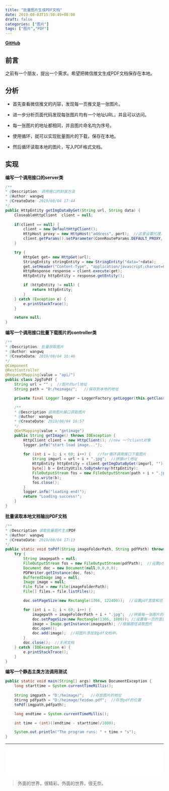 ```yaml
---
title: "批量图片生成PDF文档"
date: 2019-08-03T15:50:49+08:00
draft: false
categories: ["图片"]
tags: ["图片","PDF"]
---
```


**[GitHub](https://github.com/wangwq08/ImageToPdf)**

## 前言

之前有一个朋友，提出一个需求。希望把微信推文生成PDF文档保存在本地。

## 分析

* 首先查看微信推文的内容，发现每一页推文是一张图片。

* 进一步分析页面代码发现每张图片均有一个地址URL，并且可以访问。

* 每一张图片的地址都相同，并且图片命名均为序号。

* 使用循环，就可以实现批量图片的下载，保存在本地。

* 然后循环读取本地的图片，写入PDF格式文档。

## 实现

**编写一个调用接口的server类**

```java
/**
* @Description: 调用接口的封装方法
* @Author: wangwq
* @CreateDate: 2019/08/04 17:44
*/
public HttpEntity getImgDataByGet(String url, String data) {
    CloseableHttpClient  client = null;
    
    if(client == null) {
        client = new DefaultHttpClient();
        HttpHost proxy = new HttpHost("address", port);  //这里设置代理，如果是外网环境可以不用设置。
        client.getParams().setParameter(ConnRouteParams.DEFAULT_PROXY, proxy);
    }

    try {
        HttpGet get= new HttpGet(url);
        StringEntity stringEntity = new StringEntity("data="+data);
        get.setHeader("Content-Type", "application/javascript;charset=GBK");
        HttpResponse response = client.execute(get);
        HttpEntity httpEntity = response.getEntity();

        if (httpEntity != null) {
            return httpEntity;
        }
    } catch (Exception e) {
        e.printStackTrace();
    }

    return null;
}
```

**编写一个调用接口批量下载图片的controller类**

```java
/**
* @Description: 批量获取图片
* @Author: wangwq
* @CreateDate: 2019/08/04 16:46
*/
@Component
@RestController
@RequestMapping(value = "api/")
public class JpgToPdf {
    String url = "" ;  //图片的url地址
    String path = "D:/heimage/";   //保存到本地的地址

    private final Logger logger = LoggerFactory.getLogger(this.getClass());  //日志

    /**
    * @Description 调用图片接口获取图片
    * @Author: wangwq
    * @CreateDate: 2019/08/04 16:57
    */
    @GetMapping(value = "getimage")
    public String getImage() throws IOException {
        HttpClient client = new HttpClient(); //new 一个client对象
        logger.info("start load image...");
        
        for (int i = 1; i < 69; i++) {   //for循环调用接口下载图片
            String imgurl = url + i + ".jpg";  //拼接url地址
            HttpEntity httpEntity = client.getImgDataByGet(imgurl, "");  //获取接口返回信息
            byte[] b = EntityUtils.toByteArray(httpEntity);
            FileOutputStream fos = new FileOutputStream(path + i + ".jpg");  //图片输出到本地
            fos.write(b);
            fos.close();
        }
        logger.info("loading end!");
        return "Loading success!";
    }
}
```

**批量读取本地文档输出PDF文档**

```java
/**
* @Description 读取批量图片生成PDF
* @Author: wangwq
* @CreateDate: 2019/08/04 17:13
*/
public static void toPdf(String imageFolderPath, String pdfPath) throws DocumentException {
    try {
        String imagepath = null;
        FileOutputStream fos = new FileOutputStream(pdfPath);  //设置pdf的保存路径
        Document doc = new Document(null,0,0,0,0);
        PDFWriter.getInstance(doc, fos);
        BufferedImage img = null;
        Image image = null;
        File file = new File(imageFolderPath);
        File[] files = file.listFiles();

        doc.setPageSize(new Rectangle(1366, 122400));  //设置pdf宽度和总长度

        for (int i = 1; i < 69; i++) {
            imagepath = imageFolderPath + i + ".jpg";  //拼接每一张图片的地址
            doc.setPageSize(new Rectangle(1366, 1800)); //设置每一页的宽度和高度
            image = Image.getInstance(imagepath); //根据路径读取图片
            doc.open();
            doc.add(image);  //将图片添加到pdf文档中。
        }
        doc.close();  //关闭文档
    } catch (IOException e) {
        e.printStackTrace();
    }
}

```

**编写一个静态主类方法调用测试**

```java
public static void main(String[] args) throws DocumentException {
    long starttime = System.currentTimeMillis();
    
    String imgpath = "D:/heimage/";   //存放图片的地址
    Stirng pdfpath = "D:/heimage/feidao.pdf";  //存放pdf的位置
    toPdf(imgpath,pdfpath);

    long endtime = System.currentTimeMillis();

    int time = (int)((endtime - starttime)/1000);

    System.out.println("The program runs: " + time + "s");
}
```
---

<iframe frameborder="no" border="0" marginwidth="0" marginheight="0" width=100% height=86 src="//music.163.com/outchain/player?type=2&id=472129311&auto=1&height=66"></iframe>

> 外面的世界，很精彩。外面的世界，很无奈。